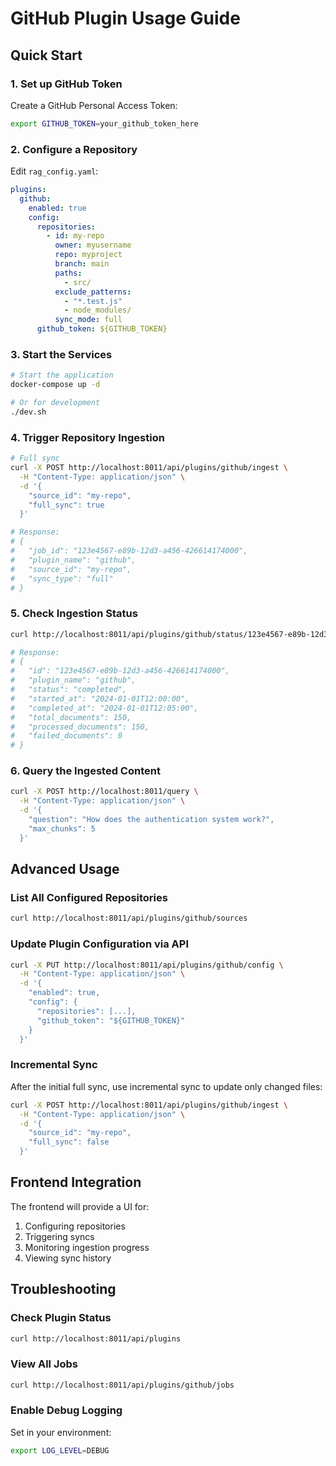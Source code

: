 # GitHub Plugin Usage Guide

## Quick Start

### 1. Set up GitHub Token

Create a GitHub Personal Access Token:
```bash
export GITHUB_TOKEN=your_github_token_here
```

### 2. Configure a Repository

Edit `rag_config.yaml`:
```yaml
plugins:
  github:
    enabled: true
    config:
      repositories:
        - id: my-repo
          owner: myusername
          repo: myproject
          branch: main
          paths:
            - src/
          exclude_patterns:
            - "*.test.js"
            - node_modules/
          sync_mode: full
      github_token: ${GITHUB_TOKEN}
```

### 3. Start the Services

```bash
# Start the application
docker-compose up -d

# Or for development
./dev.sh
```

### 4. Trigger Repository Ingestion

```bash
# Full sync
curl -X POST http://localhost:8011/api/plugins/github/ingest \
  -H "Content-Type: application/json" \
  -d '{
    "source_id": "my-repo",
    "full_sync": true
  }'

# Response:
# {
#   "job_id": "123e4567-e89b-12d3-a456-426614174000",
#   "plugin_name": "github",
#   "source_id": "my-repo",
#   "sync_type": "full"
# }
```

### 5. Check Ingestion Status

```bash
curl http://localhost:8011/api/plugins/github/status/123e4567-e89b-12d3-a456-426614174000

# Response:
# {
#   "id": "123e4567-e89b-12d3-a456-426614174000",
#   "plugin_name": "github",
#   "status": "completed",
#   "started_at": "2024-01-01T12:00:00",
#   "completed_at": "2024-01-01T12:05:00",
#   "total_documents": 150,
#   "processed_documents": 150,
#   "failed_documents": 0
# }
```

### 6. Query the Ingested Content

```bash
curl -X POST http://localhost:8011/query \
  -H "Content-Type: application/json" \
  -d '{
    "question": "How does the authentication system work?",
    "max_chunks": 5
  }'
```

## Advanced Usage

### List All Configured Repositories

```bash
curl http://localhost:8011/api/plugins/github/sources
```

### Update Plugin Configuration via API

```bash
curl -X PUT http://localhost:8011/api/plugins/github/config \
  -H "Content-Type: application/json" \
  -d '{
    "enabled": true,
    "config": {
      "repositories": [...],
      "github_token": "${GITHUB_TOKEN}"
    }
  }'
```

### Incremental Sync

After the initial full sync, use incremental sync to update only changed files:

```bash
curl -X POST http://localhost:8011/api/plugins/github/ingest \
  -H "Content-Type: application/json" \
  -d '{
    "source_id": "my-repo",
    "full_sync": false
  }'
```

## Frontend Integration

The frontend will provide a UI for:
1. Configuring repositories
2. Triggering syncs
3. Monitoring ingestion progress
4. Viewing sync history

## Troubleshooting

### Check Plugin Status

```bash
curl http://localhost:8011/api/plugins
```

### View All Jobs

```bash
curl http://localhost:8011/api/plugins/github/jobs
```

### Enable Debug Logging

Set in your environment:
```bash
export LOG_LEVEL=DEBUG
```